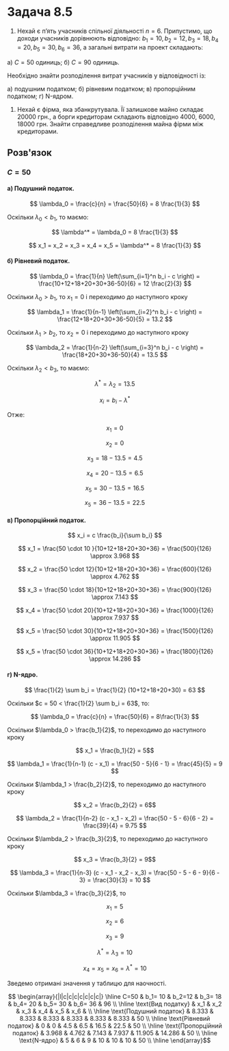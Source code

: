 # Задача 8.5

1. Нехай є п’ять учасників спільної діяльності $n = 6$. Припустимо, що доходи учасників дорівнюють відповідно: $b_1 = 10 , b_2 = 12, b_3 = 18, b_4 = 20, b_5 = 30, b_6 = 36$, а загальні витрати на проект складають:

а) $C = 50$ одиниць;
б) $C = 90$ одиниць.

Необхідно знайти розподілення витрат учасників у відповідності із:

а) подушним податком;
б) рівневим податком;
в) пропорційним податком;
г) N-ядром.

1. Нехай є фірма, яка збанкрутувала. Її залишкове майно складає $20000$ грн., а борги кредиторам складають відповідно $4000$, $6000$, $18000$ грн. Знайти справедливе розподілення майна фірми між кредиторами.

## Розв'язок

### $C=50$


#### а) Подушний податок.

$$ \lambda_0 = \frac{c}{n} = \frac{50}{6} = 8 \frac{1}{3} $$

Оскільки $\lambda_0 < b_1$, то  маємо:

$$ \lambda^* = \lambda_0 = 8 \frac{1}{3} $$

$$ x_1 = x_2 = x_3 = x_4 = x_5 = \lambda^* = 8 \frac{1}{3} $$


#### б) Рівневий податок.

$$ \lambda_0 = \frac{1}{n} \left(\sum_{i=1}^n b_i - c \right) = \frac{10+12+18+20+30+36-50}{6} = 12 \frac{2}{3} $$

Оскільки $\lambda_0 > b_1$, то $x_1 = 0$ і переходимо до наступного кроку

$$ \lambda_1 = \frac{1}{n-1} \left(\sum_{i=2}^n b_i - c \right) = \frac{12+18+20+30+36-50}{5} = 13.2 $$

Оскільки $\lambda_1 > b_2$, то $x_2 = 0$ і переходимо до наступного кроку

$$ \lambda_2 = \frac{1}{n-2} \left(\sum_{i=3}^n b_i - c \right) = \frac{18+20+30+36-50}{4} = 13.5 $$

Оскільки $\lambda_2 < b_3$, то маємо:

$$ \lambda^* = \lambda_2 = 13.5 $$ 

$$ x_i = b_i - \lambda^* $$ 

Отже:

$$ x_1 = 0 $$ 

$$ x_2 = 0 $$ 

$$ x_3 = 18 - 13.5 = 4.5 $$ 

$$ x_4 = 20 - 13.5 = 6.5 $$ 

$$ x_5 = 30 - 13.5 = 16.5 $$ 

$$ x_5 = 36 - 13.5 = 22.5 $$ 

#### в) Пропорційний податок.

$$ x_i = c \frac{b_i}{\sum b_i} $$ 

$$ x_1 = \frac{50 \cdot 10 }{10+12+18+20+30+36} = \frac{500}{126} \approx 3.968 $$ 

$$ x_2 = \frac{50 \cdot 12}{10+12+18+20+30+36} = \frac{600}{126}  \approx 4.762 $$ 

$$ x_3 = \frac{50 \cdot 18}{10+12+18+20+30+36} = \frac{900}{126}  \approx 7.143 $$ 

$$ x_4 = \frac{50 \cdot 20}{10+12+18+20+30+36} = \frac{1000}{126} \approx 7.937 $$ 

$$ x_5 = \frac{50 \cdot 30}{10+12+18+20+30+36} = \frac{1500}{126} \approx 11.905 $$ 

$$ x_5 = \frac{50 \cdot 36}{10+12+18+20+30+36} = \frac{1800}{126} \approx 14.286 $$ 

#### г) N-ядро.

$$ \frac{1}{2} \sum b_i = \frac{1}{2} (10+12+18+20+30) = 63 $$ 

Оскільки $c = 50 < \frac{1}{2} \sum b_i = 63$, то:

$$ \lambda_0 = \frac{c}{n} = \frac{50}{6} = 8\frac{1}{3} $$

Оскільки $\lambda_0 > \frac{b_1}{2}$, то переходимо до наступного кроку

$$ x_1 = \frac{b_1}{2} = 5$$

$$ \lambda_1 = \frac{1}{n-1} (c - x_1) = \frac{50 - 5}{6 - 1} = \frac{45}{5} = 9 $$

Оскільки $\lambda_1 > \frac{b_2}{2}$, то переходимо до наступного кроку

$$ x_2 = \frac{b_2}{2} = 6$$

$$ \lambda_2 = \frac{1}{n-2} (c - x_1 - x_2) = \frac{50 - 5 - 6}{6 - 2} = \frac{39}{4} = 9.75 $$

Оскільки $\lambda_2 > \frac{b_3}{2}$, то переходимо до наступного кроку

$$ x_3 = \frac{b_3}{2} = 9$$

$$ \lambda_3 = \frac{1}{n-3} (c - x_1 - x_2 - x_3) = \frac{50 - 5 - 6 - 9}{6 - 3} = \frac{30}{3} = 10 $$

Оскільки $\lambda_3 = \frac{b_3}{2}$, то

$$ x_1 = 5 $$

$$ x_2 = 6 $$

$$ x_3 = 9 $$

$$ \lambda^* = \lambda_3 = 10 $$

$$ x_4 = x_5 = x_6 = \lambda^* = 10 $$

Зведемо отримані значення у таблицю для наочності.

$$ \begin{array}{|l|c|c|c|c|c|c|c|} \hline
    C=50                        & b_1= 10 & b_2=12 & b_3= 18 & b_4= 20 & b_5= 30 & b_6= 36 & 96 \\ \hline
    \text{Вид податку}          & x_1    & x_2    & x_3     & x_4     & x_5     & x_6     &    \\ \hline
    \text{Подушний податок}     & 8.333  & 8.333  & 8.333   & 8.333   & 8.333   & 8.333   & 50 \\ \hline
    \text{Рівневий податок}     & 0      & 0      & 4.5     & 6.5     & 16.5    & 22.5    & 50 \\ \hline
    \text{Пропорційний податок} & 3.968  & 4.762  & 7.143   & 7.937   & 11.905  & 14.286  & 50 \\ \hline
    \text{N-ядро}               & 5      & 6      & 9       & 10      & 10      & 10      & 50 \\ \hline
\end{array}$$